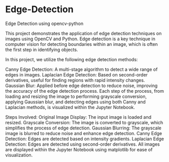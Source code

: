 # Edge-Detection
Edge Detection using opencv-python

This project demonstrates the application of edge detection techniques on images using OpenCV and Python. Edge detection is a key technique in computer vision for detecting boundaries within an image, which is often the first step in identifying objects.

In this project, we utilize the following edge detection methods:

Canny Edge Detection: A multi-stage algorithm to detect a wide range of edges in images.
Laplacian Edge Detection: Based on second-order derivatives, useful for finding regions with rapid intensity changes.
Gaussian Blur: Applied before edge detection to reduce noise, improving the accuracy of the edge detection process.
Each step of the process, from loading and resizing the image to performing grayscale conversion, applying Gaussian blur, and detecting edges using both Canny and Laplacian methods, is visualized within the Jupyter Notebook.

Steps Involved:
Original Image Display: The input image is loaded and resized.
Grayscale Conversion: The image is converted to grayscale, which simplifies the process of edge detection.
Gaussian Blurring: The grayscale image is blurred to reduce noise and enhance edge detection.
Canny Edge Detection: Edges are detected based on intensity gradients.
Laplacian Edge Detection: Edges are detected using second-order derivatives.
All images are displayed within the Jupyter Notebook using matplotlib for ease of visualization.

